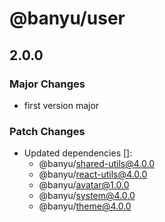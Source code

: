# @banyu/user

## 2.0.0

### Major Changes

- first version major

### Patch Changes

- Updated dependencies []:
  - @banyu/shared-utils@4.0.0
  - @banyu/react-utils@4.0.0
  - @banyu/avatar@1.0.0
  - @banyu/system@4.0.0
  - @banyu/theme@4.0.0
